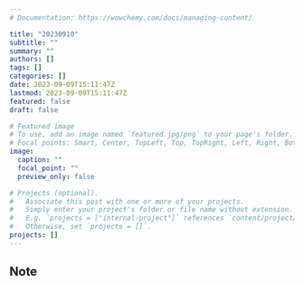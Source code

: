 ```yaml
---
# Documentation: https://wowchemy.com/docs/managing-content/

title: "20230910"
subtitle: ""
summary: ""
authors: []
tags: []
categories: []
date: 2023-09-09T15:11:47Z
lastmod: 2023-09-09T15:11:47Z
featured: false
draft: false

# Featured image
# To use, add an image named `featured.jpg/png` to your page's folder.
# Focal points: Smart, Center, TopLeft, Top, TopRight, Left, Right, BottomLeft, Bottom, BottomRight.
image:
  caption: ""
  focal_point: ""
  preview_only: false

# Projects (optional).
#   Associate this post with one or more of your projects.
#   Simply enter your project's folder or file name without extension.
#   E.g. `projects = ["internal-project"]` references `content/project/deep-learning/index.md`.
#   Otherwise, set `projects = []`.
projects: []
---
```


## Note

